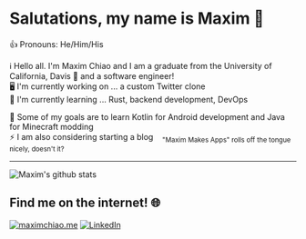 # Salutations, my name is Maxim 👋

👍 Pronouns: He/Him/His

ℹ️ Hello all. I'm Maxim Chiao and I am a graduate from the University of California, Davis 🐴 and a software engineer!  
🖥 I'm currently working on ... a custom Twitter clone  
📕 I'm currently learning ... Rust, backend development, DevOps
  
💫 Some of my goals are to learn Kotlin for Android development and Java for Minecraft modding  
⚡️ I am also considering starting a blog    <sub>"Maxim Makes Apps" rolls off the tongue nicely, doesn't it?</sub>

---

![Maxim's github stats](https://github-readme-stats.vercel.app/api?username=mwchiao&theme=graywhite&show_icons=true)

## Find me on the internet! 🌐
[![maximchiao.me][website-shield]][website-url] [![LinkedIn][linkedin-shield]][linkedin-url]


[website-shield]: https://img.shields.io/badge/%F0%9F%8C%B1-chiao.dev-272727?style=for-the-badge&labelColor=272727
[website-url]: https://chiao.dev/

[linkedin-shield]: https://img.shields.io/badge/-LinkedIn-2867b2?style=for-the-badge&logo=linkedin&colorB=2867b2
[linkedin-url]: https://www.linkedin.com/in/mwchiao/
